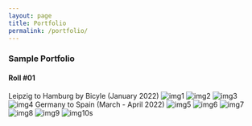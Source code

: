 ```yaml
---
layout: page
title: Portfolio
permalink: /portfolio/
---
```


### Sample Portfolio

#### Roll #01
Leipzig to Hamburg by Bicyle (January 2022)
![img1]({{site.baseurl}}/assets/images/portfolio/roll-1/img1.jpg)
![img2]({{site.baseurl}}/assets/images/portfolio/roll-1/img2.jpg)
![img3]({{site.baseurl}}/assets/images/portfolio/roll-1/img3.jpg)
![img4]({{site.baseurl}}/assets/images/portfolio/roll-1/img4.jpg)
Germany to Spain (March - April 2022)
![img5]({{site.baseurl}}/assets/images/portfolio/roll-1/img5.jpg)
![img6]({{site.baseurl}}/assets/images/portfolio/roll-1/img6.jpg)
![img7]({{site.baseurl}}/assets/images/portfolio/roll-1/img7.jpg)
![img8]({{site.baseurl}}/assets/images/portfolio/roll-1/img8.jpg)
![img9]({{site.baseurl}}/assets/images/portfolio/roll-1/img9.jpg)
![img10s]({{site.baseurl}}/assets/images/portfolio/roll-1/img10.jpg)
